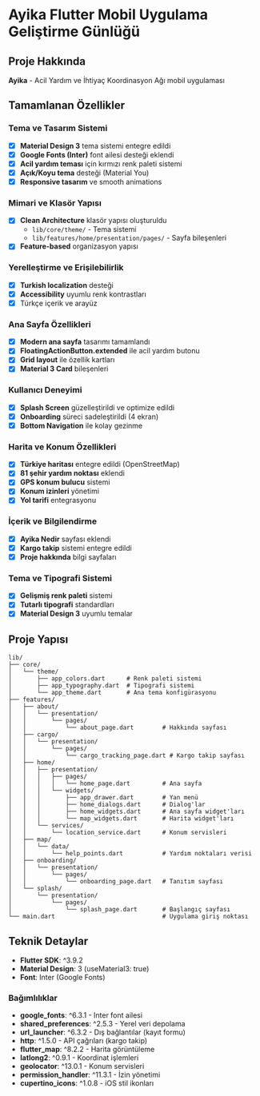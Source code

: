 # Ayika Flutter Mobil Uygulama Geliştirme Günlüğü

## Proje Hakkında
**Ayika** - Acil Yardım ve İhtiyaç Koordinasyon Ağı mobil uygulaması

## Tamamlanan Özellikler

### Tema ve Tasarım Sistemi
- [x] **Material Design 3** tema sistemi entegre edildi
- [x] **Google Fonts (Inter)** font ailesi desteği eklendi
- [x] **Acil yardım teması** için kırmızı renk paleti sistemi
- [x] **Açık/Koyu tema** desteği (Material You)
- [x] **Responsive tasarım** ve smooth animations

### Mimari ve Klasör Yapısı
- [x] **Clean Architecture** klasör yapısı oluşturuldu
  - `lib/core/theme/` - Tema sistemi
  - `lib/features/home/presentation/pages/` - Sayfa bileşenleri
- [x] **Feature-based** organizasyon yapısı

### Yerelleştirme ve Erişilebilirlik
- [x] **Turkish localization** desteği
- [x] **Accessibility** uyumlu renk kontrastları
- [x] Türkçe içerik ve arayüz

### Ana Sayfa Özellikleri
- [x] **Modern ana sayfa** tasarımı tamamlandı
- [x] **FloatingActionButton.extended** ile acil yardım butonu
- [x] **Grid layout** ile özellik kartları
- [x] **Material 3 Card** bileşenleri

### Kullanıcı Deneyimi
- [x] **Splash Screen** güzelleştirildi ve optimize edildi
- [x] **Onboarding** süreci sadeleştirildi (4 ekran)
- [x] **Bottom Navigation** ile kolay gezinme

### Harita ve Konum Özellikleri
- [x] **Türkiye haritası** entegre edildi (OpenStreetMap)
- [x] **81 şehir yardım noktası** eklendi
- [x] **GPS konum bulucu** sistemi
- [x] **Konum izinleri** yönetimi
- [x] **Yol tarifi** entegrasyonu

### İçerik ve Bilgilendirme
- [x] **Ayika Nedir** sayfası eklendi
- [x] **Kargo takip** sistemi entegre edildi
- [x] **Proje hakkında** bilgi sayfaları

### Tema ve Tipografi Sistemi
- [x] **Gelişmiş renk paleti** sistemi
- [x] **Tutarlı tipografi** standardları
- [x] **Material Design 3** uyumlu temalar

## Proje Yapısı
```
lib/
├── core/
│   └── theme/
│       ├── app_colors.dart      # Renk paleti sistemi
│       ├── app_typography.dart  # Tipografi sistemi
│       └── app_theme.dart       # Ana tema konfigürasyonu
├── features/
│   ├── about/
│   │   └── presentation/
│   │       └── pages/
│   │           └── about_page.dart        # Hakkında sayfası
│   ├── cargo/
│   │   └── presentation/
│   │       └── pages/
│   │           └── cargo_tracking_page.dart # Kargo takip sayfası
│   ├── home/
│   │   ├── presentation/
│   │   │   ├── pages/
│   │   │   │   └── home_page.dart         # Ana sayfa
│   │   │   └── widgets/
│   │   │       ├── app_drawer.dart        # Yan menü
│   │   │       ├── home_dialogs.dart      # Dialog'lar
│   │   │       ├── home_widgets.dart      # Ana sayfa widget'ları
│   │   │       └── map_widgets.dart       # Harita widget'ları
│   │   └── services/
│   │       └── location_service.dart      # Konum servisleri
│   ├── map/
│   │   └── data/
│   │       └── help_points.dart           # Yardım noktaları verisi
│   ├── onboarding/
│   │   └── presentation/
│   │       └── pages/
│   │           └── onboarding_page.dart   # Tanıtım sayfası
│   └── splash/
│       └── presentation/
│           └── pages/
│               └── splash_page.dart       # Başlangıç sayfası
└── main.dart                              # Uygulama giriş noktası
```

## Teknik Detaylar
- **Flutter SDK**: ^3.9.2
- **Material Design**: 3 (useMaterial3: true)
- **Font**: Inter (Google Fonts)

### Bağımlılıklar
- **google_fonts**: ^6.3.1 - Inter font ailesi
- **shared_preferences**: ^2.5.3 - Yerel veri depolama
- **url_launcher**: ^6.3.2 - Dış bağlantılar (kayıt formu)
- **http**: ^1.5.0 - API çağrıları (kargo takip)
- **flutter_map**: ^8.2.2 - Harita görüntüleme
- **latlong2**: ^0.9.1 - Koordinat işlemleri
- **geolocator**: ^13.0.1 - Konum servisleri
- **permission_handler**: ^11.3.1 - İzin yönetimi
- **cupertino_icons**: ^1.0.8 - iOS stil ikonları
